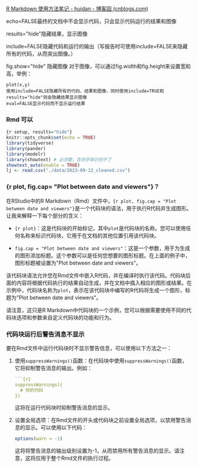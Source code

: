 [R Markdown 使用方法笔记 - huidan - 博客园 (cnblogs.com)](https://www.cnblogs.com/huidanz/p/8543248.html)

echo=FALSE最终的文档中不会显示代码，只会显示代码运行的结果和图像

results="hide"隐藏结果，显示图像

include=FALSE隐藏代码和运行的输出（写报告时可使用include=FALSE来隐藏所有的代码，从而突出图像。）

fig.show="hide" 隐藏图像
对于图像，可以通过fig.width和fig.height来设置宽和高，举例：
```{r scatterplot, fig.width=8, fig.height=6}
plot(x,y)
使用include=FALSE隐藏所有的代码、结果和图像，同时使用include=TRUE和results="hide"则会隐藏结果显示图像
eval=FALSE显示代码而不显示运行结果
```




### Rmd 可以
```R
{r setup, results="hide"}
knitr::opts_chunk$set(echo = TRUE)
library(tidyverse)
library(pander)
library(modelr)
library(showtext) # 必须要，否则字体识别不了
showtext_auto(enable = TRUE) 
lj <- read.csv("./data/2023-09-12_cleaned.csv")
```

### {r plot, fig.cap= "Plot between date and viewers"}？
在RStudio中的R Markdown（Rmd）文件中，`{r plot, fig.cap = "Plot between date and viewers"}`是一个代码块的语法，用于执行R代码并生成图形。让我来解释一下每个部分的含义：

- `{r plot}`：这是代码块的开始标记，其中`plot`是代码块的名称。您可以使用任何名称来标识代码块，它用于在文档的其他位置引用该代码块。

- `fig.cap = "Plot between date and viewers"`：这是一个参数，用于为生成的图形添加标题。这个参数可以是任何您想要的图形标题。在上面的例子中，图形标题被设置为"Plot between date and viewers"。

该代码块语法允许您在Rmd文件中嵌入R代码，并在编译时执行该代码。代码块后面的内容将根据代码执行的结果自动生成，并在文档中插入相应的图形或结果。在示例中，代码块名称为`plot`，表示在该代码块中编写的R代码将生成一个图形，标题为"Plot between date and viewers"。

请注意，这只是R Markdown中代码块的一个示例，您可以根据需要使用不同的代码块选项和参数来自定义代码块的功能和行为。



### 代码块运行后警告消息不显示
要在Rmd文件中运行代码块时不显示警告信息，可以使用以下方法之一：
1. 使用`suppressWarnings()`函数：在代码块中使用`suppressWarnings()`函数，它将抑制警告消息的输出。例如：

   ```R
   ```{r}
   suppressWarnings({
     # 你的代码
   })
   ```
   
   这将在运行代码块时抑制警告消息的显示。

2. 设置全局选项：在Rmd文件的开头或代码块之前设置全局选项，以禁用警告消息的显示。可以使用以下代码：

   ```R
   options(warn = -1)
   ```
   
   这将将警告消息的输出级别设置为-1，从而禁用所有警告消息的显示。请注意，这将应用于整个Rmd文件的执行过程。
